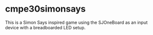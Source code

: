 # cmpe30simonsays
This is a Simon Says inspired game using the SJOneBoard as an input device with a breadboarded LED setup.
